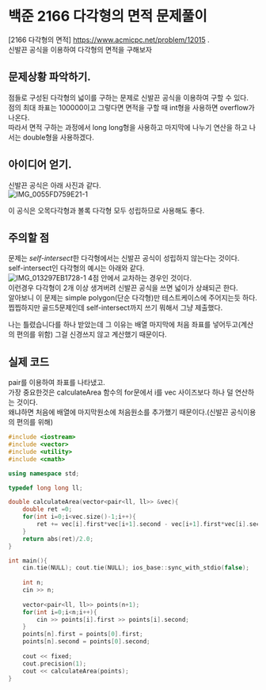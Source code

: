 백준 2166 다각형의 면적 문제풀이
======================================

[2166 다각형의 면적] <https://www.acmicpc.net/problem/12015> .     
신발끈 공식을 이용하여 다각형의 면적을 구해보자

## 문제상황 파악하기.  
점들로 구성된 다각형의 넓이를 구하는 문제로 신발끈 공식을 이용하여 구할 수 있다.   
점의 최대 좌표는 100000이고 그렇다면 면적을 구할 때 int형을 사용하면 overflow가 나온다.   
따라서 면적 구하는 과정에서 long long형을 사용하고 마지막에 나누기 연산을 하고 나서는 double형을 사용하겠다.   

## 아이디어 얻기.  
신발끈 공식은 아래 사진과 같다.  
![IMG_0055FD759E21-1](https://user-images.githubusercontent.com/87902719/164871993-b53a563a-0de1-4e95-9d6d-43dd9cc94760.jpeg)

이 공식은 오목다각형과 볼록 다각형 모두 성립하므로 사용해도 좋다.  


## 주의할 점
문제는 *self-intersect*한 다각형에서는 신발끈 공식이 성립하지 않는다는 것이다.    
self-intersect인 다각형의 예시는 아래와 같다.  
![IMG_013297EB1728-1](https://user-images.githubusercontent.com/87902719/164872570-e5bd3d96-3396-4295-b17c-80a0b35e3b99.jpeg)
4점 안에서 교차하는 경우인 것이다.  
이런경우 다각형이 2개 이상 생겨버려 신발끈 공식을 쓰면 넓이가 상쇄되곤 한다.    
알아보니 이 문제는 simple polygon(단순 다각형)만 테스트케이스에 주어지는듯 하다.   
찝찝하지만 골드5문제인데 self-intersect까지 쓰기 뭐해서 그냥 제출했다.   

나는 틀렸습니다를 하나 받았는데 그 이유는 배열 마지막에 처음 좌표를 넣어두고(계산의 편의를 위함) 그걸 신경쓰지 않고 계산했기 때문이다.   

## 실제 코드
pair를 이용하여 좌표를 나타냈고.  
가장 중요한것은 calculateArea 함수의 for문에서 i를 vec 사이즈보다 하나 덜 연산하는 것이다.  
왜냐하면 처음에 배열에 마지막원소에 처음원소를 추가했기 때문이다.(신발끈 공식이용의 편의를 위해)
```cpp
#include <iostream>
#include <vector>
#include <utility>
#include <cmath>

using namespace std;

typedef long long ll;

double calculateArea(vector<pair<ll, ll>> &vec){
    double ret =0;
    for(int i=0;i<vec.size()-1;i++){
        ret += vec[i].first*vec[i+1].second - vec[i+1].first*vec[i].second;
    }
    return abs(ret)/2.0;
}

int main(){
    cin.tie(NULL); cout.tie(NULL); ios_base::sync_with_stdio(false);
    
    int n;
    cin >> n;
    
    vector<pair<ll, ll>> points(n+1);
    for(int i=0;i<n;i++){
        cin >> points[i].first >> points[i].second;
    }
    points[n].first = points[0].first;
    points[n].second = points[0].second;
    
    cout << fixed;
    cout.precision(1);
    cout << calculateArea(points);
}

```
